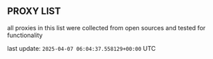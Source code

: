 ## PROXY LIST

all proxies in this list were collected from open sources and tested for functionality

last update: `2025-04-07 06:04:37.558129+00:00` UTC
